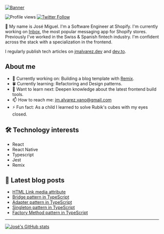 [![Banner](https://user-images.githubusercontent.com/89982193/189514999-e650bed8-2f08-40bb-8380-72bda9b602c3.png)](https://www.jmalvarez.dev)

![Profile views](https://gpvc.arturio.dev/josemiguel-alvarez)
[![Twitter Follow](https://img.shields.io/twitter/follow/jmalvarezdev?style=social)](https://twitter.com/jmalvarezdev)

👋 My name is José Miguel. I'm a Software Engineer at Shopify. I'm currently working on [Inbox](https://www.shopify.com/inbox), the most popular messaging app for Shopify stores. Previously I've worked in the Swiss & Spanish fintech industry. I'm confident across the stack with a specialization in the frontend.

I regularly publish tech articles on [jmalvarez.dev](https://www.jmalvarez.dev/) and [dev.to](https://dev.to/jmalvarez).

## About me

- 🔨 Currently working on: Building a blog template with [Remix](https://remix.run).
- 🍀 Currently learning: Refactoring and Design patterns.
- 💭 Want to learn next: Deepen knowledge about the latest frontend build tools.
- 📫 How to reach me: jm.alvarez.vano@gmail.com
- ⚡ Fun fact: As a child I learned to solve Rubik's cubes with my eyes closed.

## 🛠️ Technology interests

- React
- React Native
- Typescript
- Jest
- Remix

## 📝 Latest blog posts

<!--START_SECTION:feed-->
* [HTML Link media attribute](https:&#x2F;&#x2F;www.jmalvarez.dev&#x2F;posts&#x2F;html-link-media-attribute)
* [Bridge pattern in TypeScript](https:&#x2F;&#x2F;www.jmalvarez.dev&#x2F;posts&#x2F;bridge-pattern-typescript)
* [Adapter pattern in TypeScript](https:&#x2F;&#x2F;www.jmalvarez.dev&#x2F;posts&#x2F;adapter-pattern-typescript)
* [Singleton pattern in TypeScript](https:&#x2F;&#x2F;www.jmalvarez.dev&#x2F;posts&#x2F;singleton-typescript)
* [Factory Method pattern in TypeScript](https:&#x2F;&#x2F;www.jmalvarez.dev&#x2F;posts&#x2F;factory-method-typescript)
<!--END_SECTION:feed-->

---

[![José's GitHub stats](https://github-readme-stats.vercel.app/api?username=josemiguel-alvarez)](https://github.com/josemiguel-alvarez/github-readme-stats)

